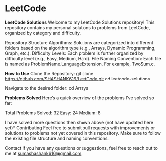 # LeetCode
**LeetCode Solutions**
Welcome to my LeetCode Solutions repository! This repository contains my personal solutions to problems from LeetCode, organized by category and difficulty.

Repository Structure
Algorithms: Solutions are categorized into different folders based on the algorithm type (e.g., Arrays, Dynamic Programming, Graph, etc.).
Difficulty Levels: Each problem is further organized by difficulty level (e.g., Easy, Medium, Hard).
File Naming Convention: Each file is named as ProblemName.LanguageExtension. For example, TwoSum.c.

**How to Use**
Clone the Repository:
git clone https://github.com/SHASHANK616/LeetCode.git
cd leetcode-solutions

Navigate to the desired folder:
cd Arrays

**Problems Solved**
Here’s a quick overview of the problems I’ve solved so far:

Total Problems Solved: 32
Easy: 24
Medium: 8

I have solved more questions then shown above (not have updated here yet)*
Contributing
Feel free to submit pull requests with improvements or solutions to problems not yet covered in this repository. Make sure to follow the existing file structure and naming conventions.

Contact
If you have any questions or suggestions, feel free to reach out to me at sumashashank616@gmail.com.


